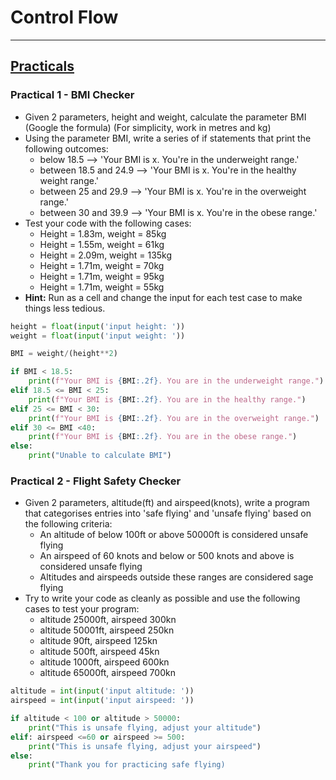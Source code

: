# Control Flow

---

## <ins> Practicals </ins>

### Practical 1 - BMI Checker

- Given 2 parameters, height and weight, calculate the parameter BMI (Google the formula) (For simplicity, work in metres and kg)
- Using the parameter BMI, write a series of if statements that print the following outcomes:
  - below 18.5 –-> 'Your BMI is x. You're in the underweight range.'
  - between 18.5 and 24.9 –-> 'Your BMI is x. You're in the healthy weight range.'
  - between 25 and 29.9 –-> 'Your BMI is x. You're in the overweight range.'
  - between 30 and 39.9 –-> 'Your BMI is x. You're in the obese range.'
- Test your code with the following cases:
  - Height = 1.83m, weight = 85kg
  - Height = 1.55m, weight = 61kg
  - Height = 2.09m, weight = 135kg
  - Height = 1.71m, weight = 70kg
  - Height = 1.71m, weight = 95kg
  - Height = 1.71m, weight = 55kg
- **Hint:** Run as a cell and change the input for each test case to make things less tedious.

```python
height = float(input('input height: '))
weight = float(input('input weight: '))

BMI = weight/(height**2)

if BMI < 18.5:
    print(f"Your BMI is {BMI:.2f}. You are in the underweight range.")
elif 18.5 <= BMI < 25:
    print(f"Your BMI is {BMI:.2f}. You are in the healthy range.")
elif 25 <= BMI < 30:
    print(f"Your BMI is {BMI:.2f}. You are in the overweight range.")
elif 30 <= BMI <40:
    print(f"Your BMI is {BMI:.2f}. You are in the obese range.")
else:
    print("Unable to calculate BMI")
```

### Practical 2 - Flight Safety Checker

- Given 2 parameters, altitude(ft) and airspeed(knots), write a program that categorises entries into 'safe flying' and 'unsafe flying' based on the following criteria:
  - An altitude of below 100ft or above 50000ft is considered unsafe flying
  - An airspeed of 60 knots and below or 500 knots and above is considered unsafe flying
  - Altitudes and airspeeds outside these ranges are considered sage flying
- Try to write your code as cleanly as possible and use the following cases to test your program:
  - altitude 25000ft, airspeed 300kn
  - altitude 50001ft, airspeed 250kn
  - altitude 90ft, airspeed 125kn
  - altitude 500ft, airspeed 45kn
  - altitude 1000ft, airspeed 600kn
  - altitude 65000ft, airspeed 700kn

```python
altitude = int(input('input altitude: '))
airspeed = int(input('input airspeed: '))

if altitude < 100 or altitude > 50000:
    print("This is unsafe flying, adjust your altitude")
elif: airspeed <=60 or airspeed >= 500:
    print("This is unsafe flying, adjust your airspeed")
else:
    print("Thank you for practicing safe flying)
```
